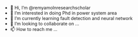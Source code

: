- 👋 Hi, I’m @remyamolnresearchscholar
- 👀 I’m interested in doing Phd in power system area
- 🌱 I’m currently learning fault detection and neural network
- 💞️ I’m looking to collaborate on ...
- 📫 How to reach me ...

<!---
remyamolnresearchscholar/remyamolnresearchscholar is a ✨ special ✨ repository because its `README.md` (this file) appears on your GitHub profile.
You can click the Preview link to take a look at your changes.
--->
